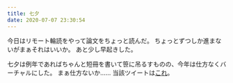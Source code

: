 ```yaml
---
title: 七夕
date: 2020-07-07 23:30:54
---
```


今日はリモート輪読をやって論文をちょっと読んだ。
ちょっとずつしか進まないがまぁそれはいいか。
あと少し早起きした。

七夕は例年であればちゃんと短冊を書いて笹に吊るすものの、今年は仕方なくバーチャルにした。
まぁ仕方ないか……
当該ツイートは[これ](https://twitter.com/cordx56/status/1280508360345952261)。
